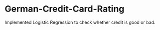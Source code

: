 # German-Credit-Card-Rating #
Implemented Logistic Regression to check whether credit is good or bad.
